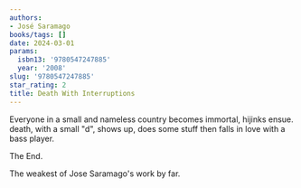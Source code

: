 ```yaml
---
authors:
- José Saramago
books/tags: []
date: 2024-03-01
params:
  isbn13: '9780547247885'
  year: '2008'
slug: '9780547247885'
star_rating: 2
title: Death With Interruptions
---
```


Everyone in a small and nameless country becomes immortal, hijinks ensue. death, with a small "d", shows up, does some stuff then falls in love with a bass player.

<!--more-->

The End.

The weakest of Jose Saramago's work by far.